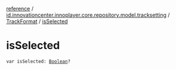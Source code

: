 [reference](../../index.md) / [id.innovationcenter.innoplayer.core.repository.model.tracksetting](../index.md) / [TrackFormat](index.md) / [isSelected](./is-selected.md)

# isSelected

`var isSelected: `[`Boolean`](https://kotlinlang.org/api/latest/jvm/stdlib/kotlin/-boolean/index.html)`?`